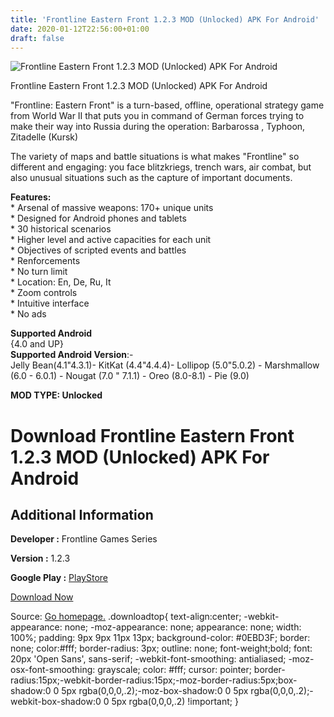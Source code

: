 ```yaml
---
title: 'Frontline Eastern Front 1.2.3 MOD (Unlocked) APK For Android'
date: 2020-01-12T22:56:00+01:00
draft: false
---
```


![Frontline Eastern Front 1.2.3 MOD (Unlocked) APK For Android](https://i0.wp.com/apkhome.net/wp-content/uploads/2020/01/Frontline-Eastern-Front-1.2.3-MOD-Unlocked.png "Frontline Eastern Front 1.2.3 MOD (Unlocked) APK For Android")

  

Frontline Eastern Front 1.2.3 MOD (Unlocked) APK For Android

"Frontline: Eastern Front" is a turn-based, offline, operational strategy game from World War II that puts you in command of German forces trying to make their way into Russia during the operation: Barbarossa , Typhoon, Zitadelle (Kursk)

The variety of maps and battle situations is what makes "Frontline" so different and engaging: you face blitzkriegs, trench wars, air combat, but also unusual situations such as the capture of important documents.

**Features:**  
\* Arsenal of massive weapons: 170+ unique units  
\* Designed for Android phones and tablets  
\* 30 historical scenarios  
\* Higher level and active capacities for each unit  
\* Objectives of scripted events and battles  
\* Renforcements  
\* No turn limit  
\* Location: En, De, Ru, It  
\* Zoom controls  
\* Intuitive interface  
\* No ads

**Supported Android**  
{4.0 and UP}  
**Supported Android Version**:-  
Jelly Bean(4.1"4.3.1)- KitKat (4.4"4.4.4)- Lollipop (5.0"5.0.2) - Marshmallow (6.0 - 6.0.1) - Nougat (7.0 " 7.1.1) - Oreo (8.0-8.1) - Pie (9.0)

**MOD TYPE: Unlocked**

Download Frontline Eastern Front 1.2.3 MOD (Unlocked) APK For Android
=====================================================================

Additional Information
----------------------

**Developer :** Frontline Games Series

**Version :** 1.2.3

**Google Play :** [PlayStore](https://play.google.com/store/apps/details?id=com.frontline.frontlinertm)

  

[Download Now](https://store4app.co/post/frontline-eastern-front-1-2-3-mod-unlocked-apk-for-android_1578853831)

  
Source: [Go homepage.](https://store4app.co/post/frontline-eastern-front-1-2-3-mod-unlocked-apk-for-android_1578853831) .downloadtop{ text-align:center; -webkit-appearance: none; -moz-appearance: none; appearance: none; width: 100%; padding: 9px 9px 11px 13px; background-color: #0EBD3F; border: none; color:#fff; border-radius: 3px; outline: none; font-weight;bold; font: 20px 'Open Sans', sans-serif; -webkit-font-smoothing: antialiased; -moz-osx-font-smoothing: grayscale; color: #fff; cursor: pointer; border-radius:15px;-webkit-border-radius:15px;-moz-border-radius:5px;box-shadow:0 0 5px rgba(0,0,0,.2);-moz-box-shadow:0 0 5px rgba(0,0,0,.2);-webkit-box-shadow:0 0 5px rgba(0,0,0,.2) !important; }